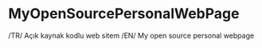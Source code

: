 # MyOpenSourcePersonalWebPage
 /TR/ Açık kaynak kodlu web sitem /EN/ My open source personal webpage
